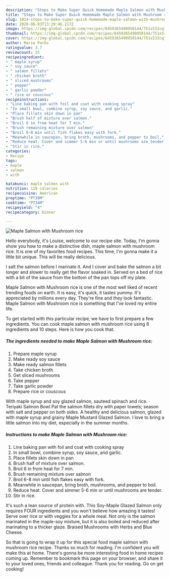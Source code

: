 ```yaml
---
description: "Steps to Make Super Quick Homemade Maple Salmon with Mushroom rice"
title: "Steps to Make Super Quick Homemade Maple Salmon with Mushroom rice"
slug: 1014-steps-to-make-super-quick-homemade-maple-salmon-with-mushroom-rice
date: 2020-06-03T13:29:46.217Z
image: https://img-global.cpcdn.com/recipes/6459365490950144/751x532cq70/maple-salmon-with-mushroom-rice-recipe-main-photo.jpg
thumbnail: https://img-global.cpcdn.com/recipes/6459365490950144/751x532cq70/maple-salmon-with-mushroom-rice-recipe-main-photo.jpg
cover: https://img-global.cpcdn.com/recipes/6459365490950144/751x532cq70/maple-salmon-with-mushroom-rice-recipe-main-photo.jpg
author: Marie Parks
ratingvalue: 3.7
reviewcount: 15
recipeingredient:
- " maple syrup"
- " soy sauce"
- " salmon fillets"
- " chicken broth"
- " sliced mushrooms"
- " pepper"
- " garlic powder"
- " rice or couscous"
recipeinstructions:
- "Line baking pan with foil and coat with cooking spray"
- "In small bowl, combine syrup, soy sauce, and garlic."
- "Place fillets skin down in pan"
- "Brush half of mixture over salmon."
- "Broil 6 in from heat for 7 min."
- "Brush remaining mixture over salmon"
- "Broil 6-8 min until fish flakes easy with fork."
- "Meanwhile in saucepan, bring broth, mushrooms, and pepper to boil."
- "Reduce heat. Cover and simmer 5-6 min or until mushrooms are tender."
- "Stir in rice."
categories:
- Recipe
tags:
- maple
- salmon
- with

katakunci: maple salmon with 
nutrition: 129 calories
recipecuisine: American
preptime: "PT39M"
cooktime: "PT34M"
recipeyield: "4"
recipecategory: Dinner

---
```



![Maple Salmon with Mushroom rice](https://img-global.cpcdn.com/recipes/6459365490950144/751x532cq70/maple-salmon-with-mushroom-rice-recipe-main-photo.jpg)

Hello everybody, it's Louise, welcome to our recipe site. Today, I'm gonna show you how to make a distinctive dish, maple salmon with mushroom rice. It is one of my favorites food recipes. This time, I'm gonna make it a little bit unique. This will be really delicious.

I salt the salmon before I marinate it. And I cover and bake the salmon a bit longer and slower to really get the flavor soaked in. Served on a bed of rice with a bit of the sauce from the bottom of the pan tops off my plate.

Maple Salmon with Mushroom rice is one of the most well liked of recent trending foods on earth. It is easy, it's quick, it tastes yummy. It's appreciated by millions every day. They're fine and they look fantastic. Maple Salmon with Mushroom rice is something that I've loved my entire life.


To get started with this particular recipe, we have to first prepare a few ingredients. You can cook maple salmon with mushroom rice using 8 ingredients and 10 steps. Here is how you cook that.

<!--inarticleads1-->

##### The ingredients needed to make Maple Salmon with Mushroom rice:

1. Prepare  maple syrup
1. Make ready  soy sauce
1. Make ready  salmon fillets
1. Take  chicken broth
1. Get  sliced mushrooms
1. Take  pepper
1. Take  garlic powder
1. Prepare  rice or couscous


With maple syrup and soy glazed salmon, sauteed spinach and rice. · Teriyaki Salmon Bowl Pat the salmon fillets dry with paper towels; season with salt and pepper on both sides. A healthy and delicious salmon, glazed with maple syrup and grainy Maple Mustard Glazed Salmon. I love to bring a little salmon into my diet, especially in the summer months. 

<!--inarticleads2-->

##### Instructions to make Maple Salmon with Mushroom rice:

1. Line baking pan with foil and coat with cooking spray
1. In small bowl, combine syrup, soy sauce, and garlic.
1. Place fillets skin down in pan
1. Brush half of mixture over salmon.
1. Broil 6 in from heat for 7 min.
1. Brush remaining mixture over salmon
1. Broil 6-8 min until fish flakes easy with fork.
1. Meanwhile in saucepan, bring broth, mushrooms, and pepper to boil.
1. Reduce heat. Cover and simmer 5-6 min or until mushrooms are tender.
1. Stir in rice.


It&#39;s such a lean source of protein with. This Soy-Maple Glazed Salmon only requires FOUR ingredients and you won&#39;t believe how amazing it tastes! Serve over rice or with veggies for a whole meal. Not only is the salmon marinated in the maple-soy mixture, but it is also boiled and reduced after marinating to a thicker glaze. Braised Mushrooms with Herbs and Blue Cheese. 

So that is going to wrap it up for this special food maple salmon with mushroom rice recipe. Thanks so much for reading. I'm confident you will make this at home. There's gonna be more interesting food in home recipes coming up. Remember to bookmark this page on your browser, and share it to your loved ones, friends and colleague. Thank you for reading. Go on get cooking!
